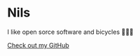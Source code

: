 # Nils

I like open sorce software and bicycles 👨🏼‍💻

[Check out my GitHub](https://github.com/Cyclenerd)